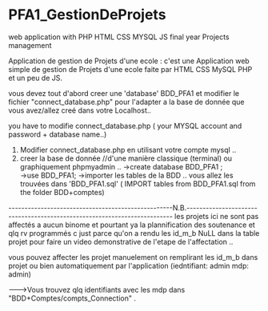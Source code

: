 # PFA1_GestionDeProjets
web application with PHP HTML CSS MYSQL JS
final year Projects management

Application de gestion de Projets d'une ecole :
c'est une Application web simple de gestion de Projets d'une ecole faite par HTML CSS MySQL PHP et un peu de JS.


vous devez tout d'abord creer une 'database' BDD_PFA1 et modifier le fichier "connect_database.php" pour l'adapter a la base de donnée que vous avez/allez creé dans votre Localhost..

you have to modifie connect_database.php ( your MYSQL account and password + database name..)

 1) Modifier connect_database.php en utilisant votre compte mysql .. 
 2) creer la base de donnée //d'une manière classique (terminal) ou graphiquement phpmyadmin ..
 ->create database BDD_PFA1 ;		
 ->use BDD_PFA1;
 ->importer les tables de la BDD .. vous allez les trouvées dans 'BDD_PFA1.sql' ( IMPORT tables from BDD_PFA1.sql from the folder
 BDD+comptes)



---------------------------------------------------N.B.-------------------------------------------------------------------------
les projets ici ne sont pas affectés a aucun binome et pourtant ya la plannification des soutenance et qlq rv programmés c just parce qu'on a rendu les id_m_b NuLL dans la table projet pour faire un video demonstrative de l'etape de l'affectation .. 

vous pouvez affecter les projet manuelement on remplirant les id_m_b dans projet ou bien automatiquement par l'application  (iedntifiant: admin  mdp: admin)

--->Vous trouvez qlq identifiants avec les mdp dans "BDD+Comptes/compts_Connection" .
